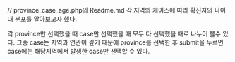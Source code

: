 // province_case_age.php의 Readme.md
각 지역의 케이스에 따라 확진자의 나이대 분포를 알아보고자 했다.

각 province만 선택했을 때 case만 선택했을 때 모두 다 선택했을 때로 나누어 볼수 있다.
그중 case는 지역과 연관이 깊기 때문에 province를 선택한 후 submit을 누르면
case에는 해당지역에서 발생한 case만 선택할 수 있다.

